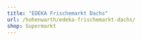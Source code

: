 ```yaml
---
title: "EDEKA Frischemarkt Dachs"
url: /hohenwarth/edeka-frischemarkt-dachs/
shop: Supermarkt
---
```

